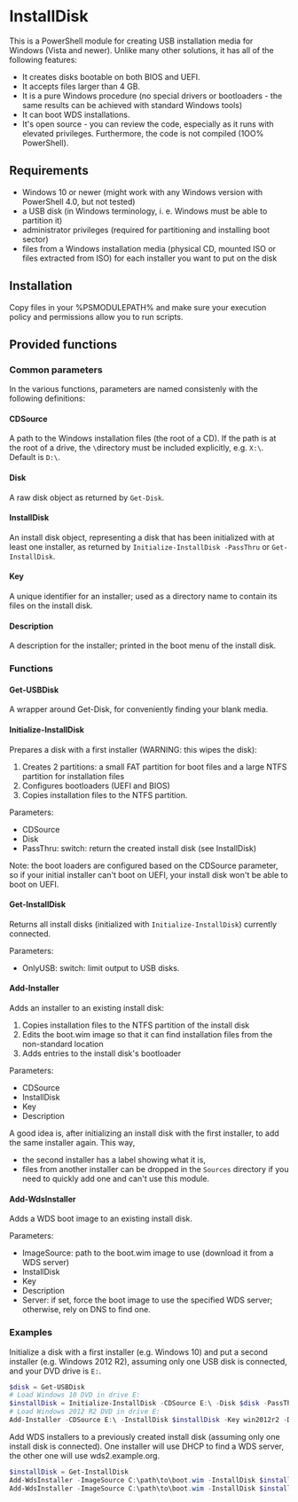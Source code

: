InstallDisk
===========

This is a PowerShell module for creating USB installation media for Windows (Vista and newer).  Unlike many other solutions, it has all of the following features:

* It creates disks bootable on both BIOS and UEFI.
* It accepts files larger than 4 GB.
* It is a pure Windows procedure (no special drivers or bootloaders - the same results can be achieved with standard Windows tools)
* It can boot WDS installations.
* It's open source - you can review the code, especially as it runs with elevated privileges.  Furthermore, the code is not compiled (1OO% PowerShell).

Requirements
------------

* Windows 10 or newer (might work with any Windows version with PowerShell 4.0, but not tested)
* a USB disk (in Windows terminology, i. e. Windows must be able to partition it)
* administrator privileges (required for partitioning and installing boot sector)
* files from a Windows installation media (physical CD, mounted ISO or files extracted from ISO) for each installer you want to put on the disk

Installation
------------

Copy files in your %PSMODULEPATH% and make sure your execution policy and permissions allow you to run scripts.

Provided functions
------------------

### Common parameters

In the various functions, parameters are named consistenly with the following definitions:

#### CDSource

A path to the Windows installation files (the root of a CD).  If the path is at the root of a drive, the `\`directory must be included explicitly, e.g. `X:\`.  Default is `D:\`.

#### Disk

A raw disk object as returned by `Get-Disk`.

#### InstallDisk

An install disk object, representing a disk that has been initialized with at least one installer, as returned by `Initialize-InstallDisk -PassThru` or `Get-InstallDisk`.

#### Key

A unique identifier for an installer; used as a directory name to contain its files on the install disk.

#### Description

A description for the installer; printed in the boot menu of the install disk.

### Functions

#### Get-USBDisk

A wrapper around Get-Disk, for conveniently finding your blank media.

#### Initialize-InstallDisk

Prepares a disk with a first installer (WARNING: this wipes the disk):

1. Creates 2 partitions: a small FAT partition for boot files and a large NTFS partition for installation files
2. Configures bootloaders (UEFI and BIOS)
3. Copies installation files to the NTFS partition.

Parameters:

* CDSource
* Disk
* PassThru: switch: return the created install disk (see InstallDisk)

Note: the boot loaders are configured based on the CDSource parameter, so if your initial installer can't boot on UEFI, your install disk won't be able to boot on UEFI.

#### Get-InstallDisk

Returns all install disks (initialized with `Initialize-InstallDisk`) currently connected.

Parameters:

* OnlyUSB: switch: limit output to USB disks.

#### Add-Installer

Adds an installer to an existing install disk:

1. Copies installation files to the NTFS partition of the install disk
2. Edits the boot.wim image so that it can find installation files from the non-standard location
3. Adds entries to the install disk's bootloader

Parameters:

* CDSource
* InstallDisk
* Key
* Description

A good idea is, after initializing an install disk with the first installer, to add the same installer again.  This way,

* the second installer has a label showing what it is,
* files from another installer can be dropped in the `Sources` directory if you need to quickly add one and can't use this module.

#### Add-WdsInstaller

Adds a WDS boot image to an existing install disk.

Parameters:

* ImageSource: path to the boot.wim image to use (download it from a WDS server)
* InstallDisk
* Key
* Description
* Server: if set, force the boot image to use the specified WDS server; otherwise, rely on DNS to find one.

### Examples

Initialize a disk with a first installer (e.g. Windows 10) and put a second installer (e.g. Windows 2012 R2), assuming only one USB disk is connected, and your DVD drive is `E:`.

```powershell
$disk = Get-USBDisk
# Load Windows 10 DVD in drive E:
$installDisk = Initialize-InstallDisk -CDSource E:\ -Disk $disk -PassThru
# Load Windows 2012 R2 DVD in drive E:
Add-Installer -CDSource E:\ -InstallDisk $installDisk -Key win2012r2 -Description "Windows Server 2012 R2"
```

Add WDS installers to a previously created install disk (assuming only one install disk is connected). One installer will use DHCP to find a WDS server, the other one will use wds2.example.org.

```powershell
$installDisk = Get-InstallDisk
Add-WdsInstaller -ImageSource C:\path\to\boot.wim -InstallDisk $installDisk -Key "wds" -Description "WDS install"
Add-WdsInstaller -ImageSource C:\path\to\boot.wim -InstallDisk $installDisk -Key "wds2" -Description "WDS install via wds2.example.org" -Server wds2.example.org

```
